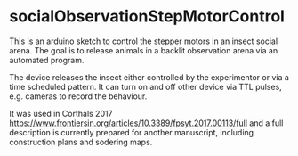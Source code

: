 # socialObservationStepMotorControl

This is an arduino sketch to control the stepper motors in an insect social arena. The goal is to release animals in a backlit observation arena via an automated program.

The device releases the insect either controlled by the experimentor or via a time scheduled pattern. It can turn on and off other device via TTL pulses, e.g. cameras to record the behaviour.

It was used in Corthals 2017 https://www.frontiersin.org/articles/10.3389/fpsyt.2017.00113/full and a full description is currently prepared for another manuscript, including construction plans and sodering maps.

